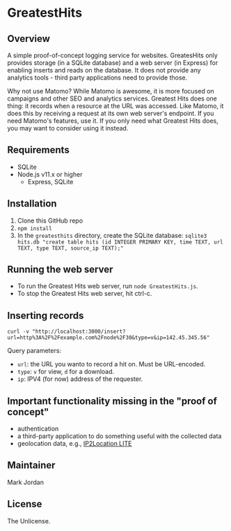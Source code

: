# GreatestHits

## Overview

A simple proof-of-concept logging service for websites. GreatesHits only provides storage (in a SQLite database) and a web server (in Express) for enabling inserts and reads on the database. It does not provide any analytics tools - third party applications need to provide those.

Why not use Matomo? While Matomo is awesome, it is more focused on campaigns and other SEO and analytics services. Greatest Hits does one thing: it records when a resource at the URL was accessed. Like Matomo, it does this by receiving a request at its own web server's endpoint. If you need Matomo's features, use it. If you only need what Greatest Hits does, you may want to consider using it instead.

## Requirements

* SQLite
* Node.js v11.x or higher
   * Express, SQLite

## Installation

1. Clone this GitHub repo
1. `npm install`
1. In the `greatesthits` directory, create the SQLite database: `sqlite3 hits.db "create table hits (id INTEGER PRIMARY KEY, time TEXT, url TEXT, type TEXT, source_ip TEXT);"`

## Running the web server

* To run the Greatest Hits web server, run `node GreatestHits.js`.
* To stop the Greatest Hits web server, hit ctrl-c.

## Inserting records

`curl -v "http://localhost:3000/insert?url=http%3A%2F%2Fexample.com%2Fnode%2F30&type=v&ip=142.45.345.56"`

Query parameters:

* `url`: the URL you wanto to record a hit on. Must be URL-encoded.
* `type`: `v` for view, `d` for a download.
* `ip`: IPV4 (for now) address of the requester.

## Important functionality missing in the "proof of concept"

* authentication
* a third-party application to do something useful with the collected data
* geolocation data, e.g., [IP2Location LITE](https://lite.ip2location.com/database/ip-country)

## Maintainer

Mark Jordan

## License

The Unlicense.
